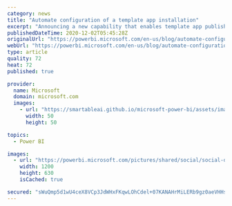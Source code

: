 ```yaml
---
category: news
title: "Automate configuration of a template app installation"
excerpt: "Announcing a new capability that enables template app publishers to automate the configuration of a template app installation for their customers!"
publishedDateTime: 2020-12-02T05:45:28Z
originalUrl: "https://powerbi.microsoft.com/en-us/blog/automate-configuration-of-a-template-app-installation/"
webUrl: "https://powerbi.microsoft.com/en-us/blog/automate-configuration-of-a-template-app-installation/"
type: article
quality: 72
heat: 72
published: true

provider:
  name: Microsoft
  domain: microsoft.com
  images:
    - url: "https://smartableai.github.io/microsoft-power-bi/assets/images/organizations/microsoft.com-50x50.jpg"
      width: 50
      height: 50

topics:
  - Power BI

images:
  - url: "https://powerbi.microsoft.com/pictures/shared/social/social-default-image.png"
    width: 1200
    height: 630
    isCached: true

secured: "sWuQmp5d1wU4ceX8VCp3JdWHxFKqwLOhCdel+07KANAHrMiLERb9gz0aeVHHsrm2nX1XPvYzUxCAzwY9KWxXbT5fBltP/zyDz+fvMu+oWMA1Co1k2i2yIWJxZDDLXiCSFdtZWMxZ7CfqUeyzqf0X343uqeKDxOP7lcg0HxChrLvgcoGVGlWLsvLeQImxeim4xa7FKzhJ9YbFVtJeNJbaQv13ath3ogi+dBlSlYe4DQFxF1FIhji8Z9QVm6Q4hEUkiS1VXfdrxDkrqsydZGHros3u2/0E5SkfdmSqZY8P3bXINi4AQm6uUvbylvhbfmC1DtDO/ff2one8DopUdXumEZu+CpiYfUtgsK8OPMeWvb0=;kvcGn0l3DZJoLUd/JotYcw=="
---
```


